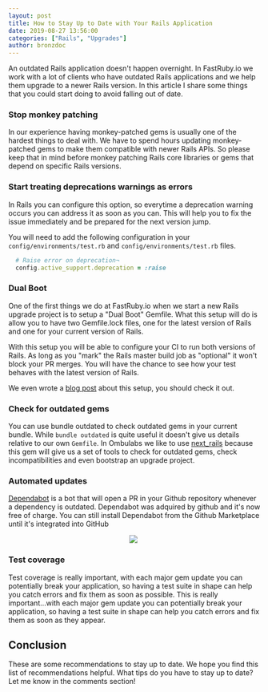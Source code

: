 ```yaml
---
layout: post
title: How to Stay Up to Date with Your Rails Application
date: 2019-08-27 13:56:00
categories: ["Rails", "Upgrades"]
author: bronzdoc
---
```


An outdated Rails application doesn't happen overnight. In FastRuby.io we work with a lot of clients who have outdated Rails applications and we help them upgrade to a newer Rails version. In this article I share some things that you could start doing to avoid falling out of date.

<!--more-->

### Stop monkey patching

In our experience having monkey-patched gems is usually one of the hardest things to deal with. We have to spend hours updating monkey-patched gems to make them compatible with newer Rails APIs. So please keep that in mind before monkey patching Rails core libraries or gems that depend on specific Rails versions.

### Start treating deprecations warnings as errors

In Rails you can configure this option, so everytime a deprecation warning occurs you can address it as soon as you can.
This will help you to fix the issue immediately and be prepared for the next version jump.

You will need to add the following configuration in your `config/environments/test.rb` and `config/environments/test.rb` files.

```ruby
  # Raise error on deprecation¬
  config.active_support.deprecation = :raise
```

### Dual Boot

One of the first things we do at FastRuby.io when we start a new Rails upgrade project is to setup a "Dual Boot" Gemfile.
What this setup will do is allow you to have two Gemfile.lock files, one for the latest version of Rails and one for your current version of Rails.

With this setup you will be able to configure your CI to run both versions of Rails. As long as you "mark" the Rails master build job as "optional" it won't block your PR merges. You will have the chance to see how your test behaves with the latest version of Rails.

We even wrote a [blog post](https://www.fastruby.io/blog/upgrade-rails/dual-boot/dual-boot-with-rails-6-0-beta.html) about this setup, you should check it out.

### Check for outdated gems

You can use bundle outdated to check outdated gems in your current bundle. While `bundle outdated` is quite useful it doesn't give us details relative to our own `Gemfile`. In Ombulabs we like to use  [next_rails](https://rubygems.org/gems/next_rails/versions/1.0.0) because this gem will give us a set of tools to check for outdated gems, check incompatibilities and even bootstrap an upgrade project.

### Automated updates
[Dependabot](https://dependabot.com/) is a bot that will open a PR in your Github repository whenever a dependency is outdated. Dependabot was adquired by github and it's now free of charge.
You can still install Dependabot from the Github Marketplace until it's integrated into GitHub

<div style="text-align: center; width: 500px;">
  <img src="/blog/assets/images/dependabot/dependabot.png">
</div>


### Test coverage

Test coverage is really important, with each major gem update you can potentially break your application, so having a test suite in shape can help you catch errors and fix them as soon as possible.
This is really important...with each major gem update you can potentially break your application, so having a test suite in shape can help you catch errors and fix them as soon as they appear.

## Conclusion

These are some recommendations to stay up to date. We hope you find this list of recommendations helpful. What tips do you have to stay up to date? Let me know in the comments section! 


